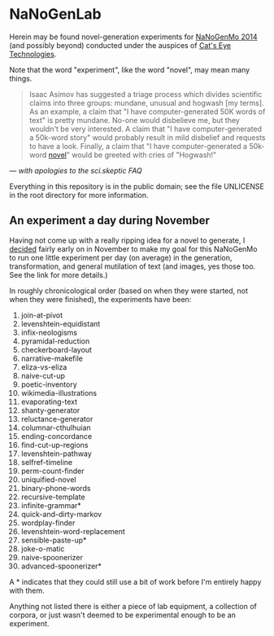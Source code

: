 NaNoGenLab
==========

Herein may be found novel-generation experiments for [NaNoGenMo 2014][]
(and possibly beyond) conducted under the auspices of [Cat's Eye Technologies][].

Note that the word "experiment", like the word "novel", may mean many things.

> Isaac Asimov has suggested a triage process which divides scientific
> claims into three groups: mundane, unusual and hogwash [my terms].
> As an example, a claim that "I have computer-generated 50K words of text"
> is pretty mundane.  No-one would disbelieve me, but they wouldn't be very
> interested.  A claim that "I have computer-generated a 50k-word story" would
> probably result in mild disbelief and requests to have a look.  Finally, a
> claim that "I have computer-generated a 50k-word [novel][]" would be greeted
> with cries of "Hogwash!"

— _with apologies to the sci.skeptic FAQ_

Everything in this repository is in the public domain; see the file
UNLICENSE in the root directory for more information.

An experiment a day during November
-----------------------------------

Having not come up with a really ripping idea for a novel to generate,
I [decided][] fairly early on in November to make my goal for this NaNoGenMo
to run one little experiment per day (on average) in the generation,
transformation, and general mutilation of text (and images, yes those too.
See the link for more details.)

In roughly chronicological order (based on when they were started, not when
they were finished), the experiments have been:

1. join-at-pivot
2. levenshtein-equidistant
3. infix-neologisms
4. pyramidal-reduction
5. checkerboard-layout
6. narrative-makefile
7. eliza-vs-eliza
8. naive-cut-up
9. poetic-inventory
10. wikimedia-illustrations
11. evaporating-text
12. shanty-generator
13. reluctance-generator
14. columnar-cthulhuian
15. ending-concordance
16. find-cut-up-regions
17. levenshtein-pathway
18. selfref-timeline
19. perm-count-finder
20. uniquified-novel
21. binary-phone-words
22. recursive-template
23. infinite-grammar*
24. quick-and-dirty-markov
25. wordplay-finder
26. levenshtein-word-replacement
27. sensible-paste-up*
28. joke-o-matic
29. naive-spoonerizer
30. advanced-spoonerizer*

A * indicates that they could still use a bit of work before I'm entirely
happy with them.

Anything not listed there is either a piece of lab equipment, a collection
of corpora, or just wasn't deemed to be experimental enough to be an
experiment.

[NaNoGenMo 2014]:         https://github.com/dariusk/NaNoGenMo-2014
[Cat's Eye Technologies]: http://catseye.tc/
[novel]:                  http://en.wikipedia.org/wiki/Novel
[decided]:                https://github.com/dariusk/NaNoGenMo-2014/issues/10#issuecomment-62053420
